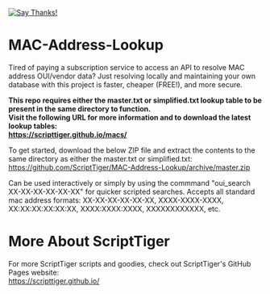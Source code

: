 [![Say Thanks!](https://img.shields.io/badge/Say%20Thanks-!-1EAEDB.svg)](https://docs.google.com/forms/d/e/1FAIpQLSfBEe5B_zo69OBk19l3hzvBmz3cOV6ol1ufjh0ER1q3-xd2Rg/viewform)

# MAC-Address-Lookup
Tired of paying a subscription service to access an API to resolve MAC address OUI/vendor data? Just resolving locally and maintaining your own database with this project is faster, cheaper (FREE!), and more secure.

**This repo requires either the master.txt or simplified.txt lookup table to be present in the same directory to function.  
Visit the following URL for more information and to download the latest lookup tables:  
https://scripttiger.github.io/macs/**

To get started, download the below ZIP file and extract the contents to the same directory as either the master.txt or simplified.txt:  
https://github.com/ScriptTiger/MAC-Address-Lookup/archive/master.zip

Can be used interactively or simply by using the commmand "oui_search XX-XX-XX-XX-XX-XX" for quicker scripted searches. Accepts all standard mac address formats: XX-XX-XX-XX-XX-XX, XXXX-XXXX-XXXX, XX:XX:XX:XX:XX:XX, XXXX:XXXX:XXXX, XXXXXXXXXXXX, etc.

# More About ScriptTiger

For more ScriptTiger scripts and goodies, check out ScriptTiger's GitHub Pages website:  
https://scripttiger.github.io/
